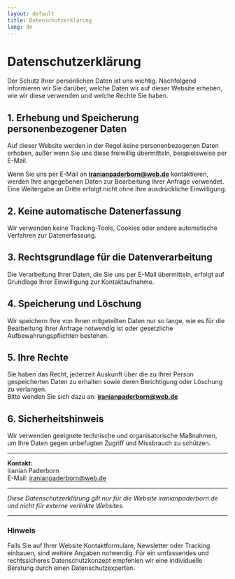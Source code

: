 ```yaml
---
layout: default
title: Datenschutzerklärung
lang: de
---
```


# Datenschutzerklärung

Der Schutz Ihrer persönlichen Daten ist uns wichtig. Nachfolgend informieren wir Sie darüber, welche Daten wir auf dieser Website erheben, wie wir diese verwenden und welche Rechte Sie haben.

## 1. Erhebung und Speicherung personenbezogener Daten

Auf dieser Website werden in der Regel keine personenbezogenen Daten erhoben, außer wenn Sie uns diese freiwillig übermitteln, beispielsweise per E-Mail.

Wenn Sie uns per E-Mail an **iranianpaderborn@web.de** kontaktieren, werden Ihre angegebenen Daten zur Bearbeitung Ihrer Anfrage verwendet.  
Eine Weitergabe an Dritte erfolgt nicht ohne Ihre ausdrückliche Einwilligung.

## 2. Keine automatische Datenerfassung

Wir verwenden keine Tracking-Tools, Cookies oder andere automatische Verfahren zur Datenerfassung.

## 3. Rechtsgrundlage für die Datenverarbeitung

Die Verarbeitung Ihrer Daten, die Sie uns per E-Mail übermitteln, erfolgt auf Grundlage Ihrer Einwilligung zur Kontaktaufnahme.

## 4. Speicherung und Löschung

Wir speichern Ihre von Ihnen mitgeteilten Daten nur so lange, wie es für die Bearbeitung Ihrer Anfrage notwendig ist oder gesetzliche Aufbewahrungspflichten bestehen.

## 5. Ihre Rechte

Sie haben das Recht, jederzeit Auskunft über die zu Ihrer Person gespeicherten Daten zu erhalten sowie deren Berichtigung oder Löschung zu verlangen.  
Bitte wenden Sie sich dazu an: **iranianpaderborn@web.de**

## 6. Sicherheitshinweis

Wir verwenden geeignete technische und organisatorische Maßnahmen, um Ihre Daten gegen unbefugten Zugriff und Missbrauch zu schützen.

---

**Kontakt:**  
Iranian Paderborn  
E-Mail: [iranianpaderborn@web.de](mailto:iranianpaderborn@web.de)

---

*Diese Datenschutzerklärung gilt nur für die Website iranianpaderborn.de und nicht für externe verlinkte Websites.*

---

### Hinweis

Falls Sie auf Ihrer Website Kontaktformulare, Newsletter oder Tracking einbauen, sind weitere Angaben notwendig. Für ein umfassendes und rechtssicheres Datenschutzkonzept empfehlen wir eine individuelle Beratung durch einen Datenschutzexperten.

